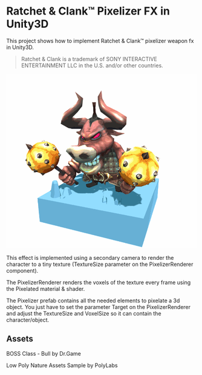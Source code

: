 # Ratchet &amp; Clank™ Pixelizer FX in Unity3D
This project shows how to implement Ratchet &amp; Clank™ pixelizer weapon fx in Unity3D.

> Ratchet &amp; Clank is a trademark of SONY INTERACTIVE ENTERTAINMENT LLC in the U.S. and/or other countries.

![Pixelizer demo](https://github.com/joscanper/unity_pixelizer/blob/master/Showcase/Demo1b.gif)

This effect is implemented using a secondary camera to render the character to a tiny texture (TextureSize parameter on the PixelizerRenderer component).

The PixelizerRenderer renders the voxels of the texture every frame using the Pixelated material & shader.

The Pixelizer prefab contains all the needed elements to pixelate a 3d object. You just have to set the parameter Target on the PixelizerRenderer and adjust the TextureSize and VoxelSize so it can contain the character/object. 

## Assets
BOSS Class - Bull by Dr.Game

Low Poly Nature Assets Sample by PolyLabs
